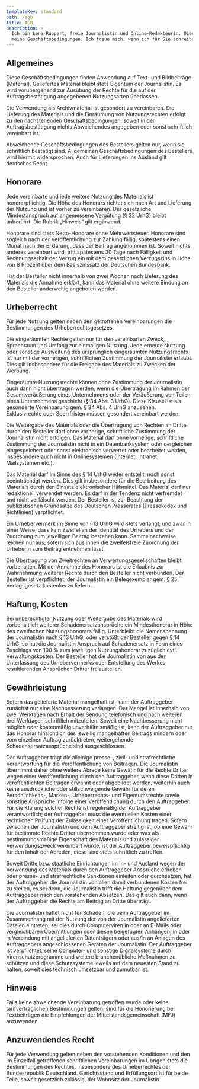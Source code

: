 ```yaml
---
templateKey: standard
path: /agb
title: AGB
description: >
  Ich bin Lena Ruppert, freie Journalistin und Online-Redakteurin. Dies sind
  meine Geschäftsbedingungen. Ich freue mich, wenn ich für Sie schreiben darf.
---
```


## Allgemeines

Diese Geschäftsbedingungen finden Anwendung auf Text- und Bildbeiträge (Material). Geliefertes Material bleibt stets Eigentum der Journalistin. Es wird vorübergehend zur Ausübung der Rechte für die auf der Auftragsbestätigung angegebenen Nutzungsarten überlassen.

Die Verwendung als Archivmaterial ist gesondert zu vereinbaren. Die Lieferung des Materials und die Einräumung von Nutzungsrechten erfolgt zu den nachstehenden Geschäftsbedingungen, soweit in der Auftragsbestätigung nichts Abweichendes angegeben oder sonst schriftlich vereinbart ist.

Abweichende Geschäftsbedingungen des Bestellers gelten nur, wenn sie schriftlich bestätigt sind. Allgemeinen
Geschäftsbedingungen des Bestellers wird hiermit widersprochen. Auch für Lieferungen ins Ausland gilt deutsches Recht.

## Honorare

Jede vereinbarte und jede weitere Nutzung des Materials ist honorarpflichtig. Die Höhe des Honorars richtet sich nach Art und Lieferung der Nutzung und ist vorher zu vereinbaren. Der gesetzliche Mindestanspruch auf angemessene Vergütung (§ 32 UrhG) bleibt unberührt. Die Rubrik „Hinweis“ gilt ergänzend.

Honorare sind stets Netto-Honorare ohne Mehrwertsteuer. Honorare sind sogleich nach der Veröffentlichung zur Zahlung fällig, spätestens einen Monat nach der Erklärung, dass der Beitrag angenommen ist. Soweit nichts anderes vereinbart wird, tritt spätestens 30 Tage nach Fälligkeit und Rechnungserhalt der Verzug ein mit dem gesetzlichen Verzugszins in Höhe von 8 Prozent über dem Basiszinssatz der Deutschen Bundesbank.

Hat der Besteller nicht innerhalb von zwei Wochen nach Lieferung des Materials die Annahme erklärt, kann das Material ohne weitere Bindung an den Besteller anderweitig angeboten werden.

## Urheberrecht

Für jede Nutzung gelten neben den getroffenen Vereinbarungen die Bestimmungen des Urheberrechtsgesetzes.

Die eingeräumten Rechte gelten nur für den vereinbarten Zweck, Sprachraum und Umfang zur einmaligen Nutzung. Jede erneute Nutzung oder sonstige Ausweitung des ursprünglich eingeräumten Nutzungsrechts ist nur mit der vorherigen, schriftlichen Zustimmung der Journalistin erlaubt. Dies gilt insbesondere für die Freigabe des Materials zu Zwecken der Werbung.

Eingeräumte Nutzungsrechte können ohne Zustimmung der Journalistin auch dann nicht übertragen werden, wenn die Übertragung im Rahmen der Gesamtveräußerung eines Unternehmens oder der Veräußerung von Teilen eines Unternehmens geschieht (§ 34 Abs. 3 UrhG). Diese Klausel ist als gesonderte Vereinbarung gem. § 34 Abs. 4 UrhG anzusehen. Exklusivrechte oder Sperrfristen müssen gesondert vereinbart werden.

Die Weitergabe des Materials oder die Übertragung von Rechten an Dritte durch den Besteller darf ohne vorherige, schriftliche Zustimmung der Journalistin nicht erfolgen. Das Material darf ohne vorherige, schriftliche Zustimmung der Journalistin nicht in ein Datenbanksystem oder dergleichen eingespeichert oder sonst elektronisch verwertet oder bearbeitet werden, insbesondere auch nicht in Onlinesystemen (Internet, Intranet, Mailsystemen etc.).

Das Material darf im Sinne des § 14 UrhG weder entstellt, noch sonst beeinträchtigt werden. Dies gilt insbesondere für die Bearbeitung des Materials durch den Einsatz elektronischer Hilfsmittel. Das Material darf nur redaktionell verwendet werden. Es darf in der Tendenz nicht verfremdet und nicht verfälscht werden. Der Besteller ist zur Beachtung der publizistischen Grundsätze des Deutschen Presserates (Pressekodex und Richtlinien) verpflichtet.

Ein Urhebervermerk im Sinne von §13 UrhG wird stets verlangt, und zwar in einer Weise, dass kein Zweifel an der Identität des Urhebers und der Zuordnung zum jeweiligen Beitrag bestehen kann. Sammelnachweise reichen nur aus, sofern sich aus ihnen die zweifelsfreie Zuordnung der Urheberin zum Beitrag entnehmen lässt.

Die Übertragung von Zweitrechten an Verwertungsgesellschaften bleibt vorbehalten. Mit der Annahme des Honorars ist die Erlaubnis zur Wahrnehmung weiterer Rechte durch den Besteller nicht verbunden. Der Besteller ist verpflichtet, der Journalistin ein Belegexemplar gem. § 25 Verlagsgesetz kostenlos zu liefern.

## Haftung, Kosten

Bei unberechtigter Nutzung oder Weitergabe des Materials wird vorbehaltlich weiterer Schadenersatzansprüche ein Mindesthonorar in Höhe des zweifachen Nutzungshonorars fällig. Unterbleibt die Namensnennung der Journalistin nach § 13 UrhG, oder verstößt der Besteller gegen § 14 UrhG, so hat die Journalistin Anspruch auf Schadenersatz in Form eines Zuschlags von 100 % zum jeweiligen Nutzungshonorar zuzüglich evtl. Verwaltungskosten. Der Besteller hat die Journalistin von aus der Unterlassung des Urhebervermerks oder Entstellung des Werkes resultierenden Ansprüchen Dritter freizustellen.

## Gewährleistung

Sofern das gelieferte Material mangelhaft ist, kann der Auftraggeber zunächst nur eine Nachbesserung verlangen. Der Mangel ist innerhalb von zwei Werktagen nach Erhalt der Sendung telefonisch und nach weiteren drei Werktagen schriftlich mitzuteilen. Soweit eine Nachbesserung nicht möglich oder kostenmäßig unverhältnismäßig ist, kann der Auftraggeber nur das Honorar hinsichtlich des jeweilig mangelhaften Beitrags mindern oder vom einzelnen Auftrag zurücktreten, weitergehende Schadensersatzansprüche sind ausgeschlossen.

Der Auftraggeber trägt die alleinige presse-, zivil- und strafrechtliche Verantwortung für die Veröffentlichung von Beiträgen. Die Journalistin übernimmt daher ohne weitere Abrede keine Gewähr für die Rechte Dritter wegen einer Veröffentlichung durch den Auftraggeber, wenn diese Dritten in veröffentlichten Beiträgen erwähnt oder abgebildet werden, weiterhin auch keine ausdrückliche oder stillschweigende Gewähr für deren Persönlichkeits-, Marken-, Urheberrechts- und Eigentumsrechte sowie sonstige Ansprüche infolge einer Veröffentlichung durch den Auftraggeber. Für die Klärung solcher Rechte ist regelmäßig der Auftraggeber verantwortlich; der Auftraggeber muss die eventuellen Kosten einer rechtlichen Prüfung der Zulässigkeit einer Veröffentlichung tragen. Sofern zwischen der Journalistin und dem Auftraggeber streitig ist, ob eine Gewähr für bestimmte Rechte Dritter übernommen wurde oder was als bestimmungsmäßige Eigenschaft des Materials und zulässiger Verwendungszweck vereinbart wurde, ist der Auftraggeber beweispflichtig für den Inhalt der Abreden, diese sind stets schriftlich zu treffen.

Soweit Dritte bzw. staatliche Einrichtungen im In- und Ausland wegen der Verwendung des Materials durch den Auftraggeber Ansprüche erheben oder presse- und strafrechtliche Sanktionen einleiten oder durchsetzen, hat der Auftraggeber die Journalistin von allen damit verbundenen Kosten frei zu stellen, es sei denn, die Journalistin trifft die Haftung gegenüber dem Auftraggeber nach den vorstehenden Absätzen. Das gilt auch dann, wenn der Auftraggeber die Rechte am Beitrag an Dritte überträgt.

Die Journalistin haftet nicht für Schäden, die beim Auftraggeber im Zusammenhang mit der Nutzung der von der Journalistin angelieferten Dateien eintreten, sei dies durch Computerviren in oder an E-Mails oder vergleichbaren Übermittlungen oder diesen beigefügten Anhängen, in oder in Verbindung mit angelieferten Datenträgern oder aus/in an Anlagen des Auftraggebers angeschlossenen Geräten der Journalistin. Der Auftraggeber ist verpflichtet, seine Computer- und sonstige Digitalsysteme durch Virenschutzprogramme und weitere branchenübliche Maßnahmen zu schützen und diese Schutzsysteme jeweils auf dem neuesten Stand zu halten, soweit dies technisch umsetzbar und zumutbar ist.

## Hinweis

Falls keine abweichende Vereinbarung getroffen wurde oder keine tarifvertraglichen Bestimmungen gelten, sind für die Honorierung bei Textbeiträgen die Empfehlungen der Mittelstandsgemeinschaft (MFJ) anzuwenden.

## Anzuwendendes Recht

Für jede Verwendung gelten neben den vorstehenden Konditionen und den im Einzelfall getroffenen schriftlichen Vereinbarungen im Übrigen stets die Bestimmungen des Rechtes, insbesondere des Urheberrechtes der Bundesrepublik Deutschland. Gerichtsstand und Erfüllungsort ist für beide Teile, soweit gesetzlich zulässig, der Wohnsitz der Journalistin.
